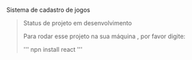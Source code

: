 Sistema de cadastro de jogos

>Status de projeto em desenvolvimento
>
>Para rodar esse projeto na sua máquina , por favor digite:
>
>'''
>npn install react
>'''
